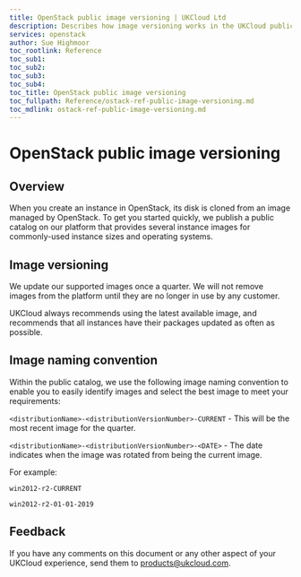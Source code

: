 ```yaml
---
title: OpenStack public image versioning | UKCloud Ltd
description: Describes how image versioning works in the UKCloud public catalog for UKCloud for OpenStack
services: openstack
author: Sue Highmoor
toc_rootlink: Reference
toc_sub1:
toc_sub2:
toc_sub3:
toc_sub4:
toc_title: OpenStack public image versioning
toc_fullpath: Reference/ostack-ref-public-image-versioning.md
toc_mdlink: ostack-ref-public-image-versioning.md
---
```


# OpenStack public image versioning

## Overview

When you create an instance in OpenStack, its disk is cloned from an image managed by OpenStack. To get you started quickly, we publish a public catalog on our platform that provides several instance images for commonly-used instance sizes and operating systems.

## Image versioning

We update our supported images once a quarter. We will not remove images from the platform until they are no longer in use by any customer.

UKCloud always recommends using the latest available image, and recommends that all instances have their packages updated as often as possible.

## Image naming convention

Within the public catalog, we use the following image naming convention to enable you to easily identify images and select the best image to meet your requirements:

`<distributionName>-<distributionVersionNumber>-CURRENT` - This will be the most recent image for the quarter.

`<distributionName>-<distributionVersionNumber>-<DATE>` - The date indicates when the image was rotated from being the current image.

For example:

`win2012-r2-CURRENT`

`win2012-r2-01-01-2019`

## Feedback

If you have any comments on this document or any other aspect of your UKCloud experience, send them to <products@ukcloud.com>.
